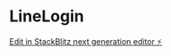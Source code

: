 # LineLogin

[Edit in StackBlitz next generation editor ⚡️](https://stackblitz.com/~/github.com/sukandachanawat/LineLogin)